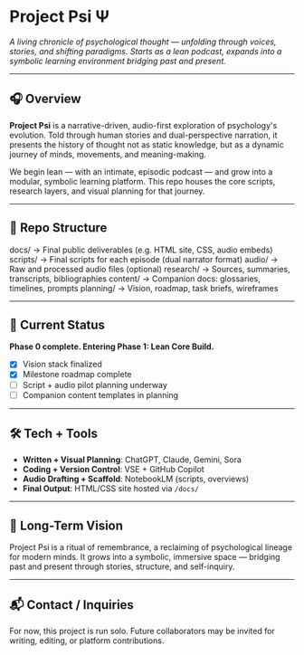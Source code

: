 # Project Psi Ψ

*A living chronicle of psychological thought — unfolding through voices, stories, and shifting paradigms. Starts as a lean podcast, expands into a symbolic learning environment bridging past and present.*

---

## 🎧 Overview

**Project Psi** is a narrative-driven, audio-first exploration of psychology's evolution. Told through human stories and dual-perspective narration, it presents the history of thought not as static knowledge, but as a dynamic journey of minds, movements, and meaning-making.

We begin lean — with an intimate, episodic podcast — and grow into a modular, symbolic learning platform. This repo houses the core scripts, research layers, and visual planning for that journey.

---

## 📁 Repo Structure

docs/ → Final public deliverables (e.g. HTML site, CSS, audio embeds)
scripts/ → Final scripts for each episode (dual narrator format)
audio/ → Raw and processed audio files (optional)
research/ → Sources, summaries, transcripts, bibliographies
content/ → Companion docs: glossaries, timelines, prompts
planning/ → Vision, roadmap, task briefs, wireframes


---


## 🚀 Current Status

**Phase 0 complete. Entering Phase 1: Lean Core Build.**
- [x] Vision stack finalized  
- [x] Milestone roadmap complete  
- [ ] Script + audio pilot planning underway  
- [ ] Companion content templates in planning  

---

## 🛠️ Tech + Tools

- **Written + Visual Planning**: ChatGPT, Claude, Gemini, Sora
- **Coding + Version Control**: VSE + GitHub Copilot
- **Audio Drafting + Scaffold**: NotebookLM (scripts, overviews)
- **Final Output**: HTML/CSS site hosted via `/docs/`

---

## 🌱 Long-Term Vision

Project Psi is a ritual of remembrance, a reclaiming of psychological lineage for modern minds. It grows into a symbolic, immersive space — bridging past and present through stories, structure, and self-inquiry.

---

## 📬 Contact / Inquiries

For now, this project is run solo. Future collaborators may be invited for writing, editing, or platform contributions.
